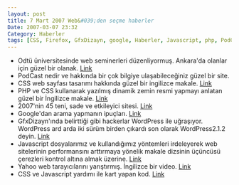```yaml
---
layout: post
title: 7 Mart 2007 Web&#039;den seçme haberler
Date: 2007-03-07 23:32
Category: Haberler
tags: [CSS, Firefox, GfxDizayn, google, Haberler, Javascript, php, PodCast, web, WordPress, yahoo]
---
```


-   Odtü üniversitesinde web seminerleri düzenliyormuş. Ankara'da
    olanlar için güzel bir olanak. [Link][]
-   PodCast nedir ve hakkında bir çok bilgiye ulaşabileceğiniz güzel bir
    site. 
-   CSS web sayfası tasarımı hakkında güzel bir ingilizce makale.
    [Link][2]
-   PHP ve CSS kullanarak yazılmış dinamik zemin resmi yapmayı anlatan
    güzel bir İngilizce makale. [Link][3]
-   2007'nin 45 teni, sade ve etkileyici sitesi. [Link][4]
-   Google'dan arama yapmanın ipuçları. [Link][5]
-   GfxDizayn'ında belirttiği gibi hackerlar WordPress ile
    uğraşıyor. WordPress ard arda iki sürüm birden çıkardı son olarak
    WordPress2.1.2 deyin. [Link][6]
-   Javascript dosyalarımız ve kullandığımız yöntemleri irdeleyerek web
    sitelerinin performansını arttırmaya yönelik makale dizsinin
    üçüncüsü çerezleri kontrol altına almak üzerine. [Link][7]
-   Yahoo web tarayıcılarını yarıştırmış. İngilizce bir video. [Link][8]
-   CSS ve Javascript yardımı ile kart yapan kod. [Link][9]


  [Link]: http://www.cclub.metu.edu.tr/ "Link"
  [2]: http://www.netmag.co.uk/zine/home/flexible-fixed-layouts "Link"
  [3]: http://www.chrisjdavis.org/2005/10/16/php-in-css/ "Link"
  [4]: http://www.smashingmagazine.com/2007/03/05/45-fresh-clean-and-impressive-designs/
    "Link"
  [5]: http://googlesystem.blogspot.com/2007/03/find-facts-using-advanced-search.html
  [6]: http://wordpress.org/development/2007/03/upgrade-212/ "Link"
  [7]: http://yuiblog.com/blog/2007/03/01/performance-research-part-3/
    "Link"
  [8]: http://yuiblog.com/blog/2007/03/05/browserwars/ "Link"
  [9]: http://www.askthecssguy.com/2006/12/baseball_card_image_captions_w.html
    "Link"
